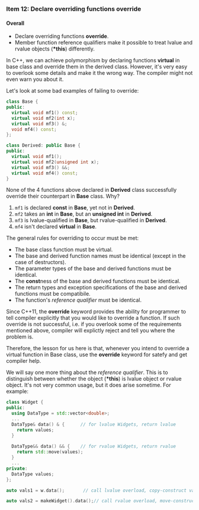 ### Item 12: Declare overriding functions **override**

#### Overall
- Declare overriding functions **override**.
- Member function reference qualifiers make it possible to treat lvalue and rvalue objects (**\*this**) differently.

In C++, we can achieve polymorphism by declaring functions **virtual** in base class and override them in the derived class. However, it's very easy to overlook some details and make it the wrong way. The compiler might not even warn you about it. 

Let's look at some bad examples of failing to override:

```CPP
class Base {
public:
  virtual void mf1() const;
  virtual void mf2(int x);
  virtual void mf3() &;
  void mf4() const;
};

class Derived: public Base {
public:
  virtual void mf1();
  virtual void mf2(unsigned int x);
  virtual void mf3() &&;
  virtual void mf4() const;
}
```

None of the 4 functions above declared in **Derived** class successfully override their counterpart in **Base** class. Why?

1. `mf1` is declared **const** in **Base**, yet not in **Derived**.
2. `mf2` takes an **int** in **Base**, but an **unsigned int** in **Derived**.
3. `mf3` is lvalue-qualified in **Base**, but rvalue-qualified in **Derived**.
4. `mf4` isn't declared **virtual** in **Base**.

The general rules for overriding to occur must be met:

+ The base class function must be virtual.
+ The base and derived function names must be identical (except in the case of destructors).
+ The parameter types of the base and derived functions must be identical.
+ The **const**ness of the base and derived functions must be identical.
+ The return types and exception specifications of the base and derived functions must be compatibile.
+ The function's *reference qualifier* must be identical.

Since C++11, the **override** keyword provides the ability for programmer to tell compiler explicitly that you would like to override a function. If such override is not successful, i.e. if you overlook some of the requirements mentioned above, compiler will explictly reject and tell you where the problem is.

Therefore, the lesson for us here is that, whenever you intend to override a virtual function in Base class, use the **override** keyword for satefy and get compiler help.

We will say one more thing about the *reference qualifier*. This is to distinguish between whether the object (**\*this**) is lvalue object or rvalue object. It's not very common usage, but it does arise sometime. For example:

```CPP
class Widget {
public:
  using DataType = std::vector<double>;
  ...
  DataType& data() & {		// for lvalue Widgets, return lvalue
    return values;
  }
  
  DataType&& data() && {	// for rvalue Widgets, return rvalue
    return std::move(values);
  }
  ...
private:
  DataType values;
};

auto vals1 = w.data();		 // call lvalue overload, copy-construct vals1

auto vals2 = makeWidget().data();// call rvalue overload, move-construct vals2
```